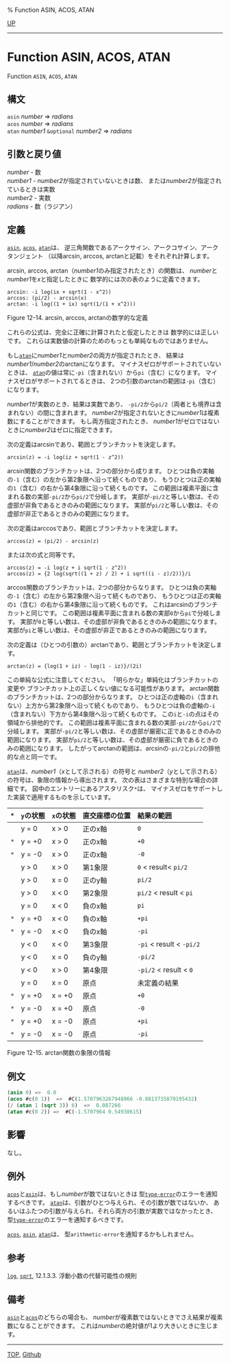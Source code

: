% Function ASIN, ACOS, ATAN

[UP](12.2.html)  

---

# Function **ASIN, ACOS, ATAN**


Function `ASIN`, `ACOS`, `ATAN`


## 構文

`asin` *number* => *radians*  
`acos` *number* => *radians*  
`atan` *number1* `&optional` *number2* => *radians*


## 引数と戻り値

*number* - 数  
*number1* - *number2*が指定されていないときは数、
または*number2*が指定されているときは実数  
*number2* - 実数  
*radians* - 数（ラジアン）


## 定義

[`asin`](12.2.asin.html), [`acos`](12.2.asin.html), [`atan`](12.2.asin.html)は、
逆三角関数であるアークサイン、アークコサイン、アークタンジェント
（以降arcsin, arccos, arctanと記載）をそれぞれ計算します。

arcsin, arccos, arctan（*number1*のみ指定されたとき）の関数は、
*number*と*number1*を*x*と指定したときに
数学的には次の表のように定義できます。

```
arcsin: -i log(ix + sqrt(1 - x^2))
arccos: (pi/2) - arcsin(x)
arctan: -i log((1 + ix) sqrt(1/(1 + x^2)))
```

Figure 12-14. arcsin, arccos, arctanの数学的な定義

これらの公式は、完全に正確に計算されたと仮定したときは
数学的には正しいです。
これらは実数値の計算のためのもっとも単純なものではありません。

もし[`atan`](12.2.asin.html)に*number1*と*number2*の両方が指定されたとき、
結果は*number1*/*number2*のarctanになります。
マイナスゼロがサポートされていないときは、
[`atan`](12.2.asin.html)の値は常に`-pi`（含まれない）から`pi`（含む）になります。
マイナスゼロがサポートされてるときは、
2つの引数のarctanの範囲は`-pi`（含む）になります。

*number1*が実数のとき、結果は実数であり、
`-pi/2`から`pi/2`（両者とも境界は含まれない）の間に含まれます。
*number2*が指定されないときに*number1*は複素数にすることができます。
もし両方指定されたとき、
*number1*がゼロではないときに*number2*はゼロに指定できます。

次の定義はarcsinであり、範囲とブランチカットを決定します。

```
arcsin(z) = -i log(iz + sqrt(1 - z^2))
```

arcsin関数のブランチカットは、2つの部分から成ります。
ひとつは負の実軸の`-1`（含む）の左から第2象限へ沿って続くものであり、
もうひとつは正の実軸の`1`（含む）の右から第4象限に沿って続くものです。
この範囲は複素平面に含まれる数の実部`-pi/2`から`pi/2`で分岐します。
実部が`-pi/2`と等しい数は、その虚部が非負であるときのみの範囲になります。
実部が`pi/2`と等しい数は、その虚部が非正であるときのみの範囲になります。

次の定義はarccosであり、範囲とブランチカットを決定します。

```
arccos(z) = (pi/2) - arcsin(z)
```

または次の式と同等です。

```
arccos(z) = -i log(z + i sqrt(1 - z^2))
arccos(z) = {2 log(sqrt((1 + z) / 2) + i sqrt((i - z)/2))}/i
```

arccos関数のブランチカットは、2つの部分からなります。
ひとつは負の実軸の`-1`（含む）の左から第2象限へ沿って続くものであり、
もうひとつは正の実軸の`1`（含む）の右から第4象限に沿って続くものです。
これはarcsinのブランチカットと同じです。
この範囲は複素平面に含まれる数の実部`0`から`pi`で分岐します。
実部が`0`と等しい数は、その虚部が非負であるときのみの範囲になります。
実部が`pi`と等しい数は、その虚部が非正であるときのみの範囲になります。

次の定義は（ひとつの引数の）arctanであり、範囲とブランチカットを決定します。

```
arctan(z) = {log(1 + iz) - log(1 - iz)}/(2i)
```

この単純な公式に注意してください。
「明らかな」単純化はブランチカットの変更や
ブランチカット上の正しくない値になる可能性があります。
arctan関数のブランチカットは、2つの部分からなります。
ひとつは正の虚軸の`i`（含まれない）上方から第2象限へ沿って続くものであり、
もうひとつは負の虚軸の`-i`（含まれない）下方から第4象限へ沿って続くものです。
この`i`と`-i`の点はその領域から排他的です。
この範囲は複素平面に含まれる数の実部`-pi/2`から`pi/2`で分岐します。
実部が`-pi/2`と等しい数は、その虚部が厳密に正であるときのみの範囲になります。
実部が`pi/2`と等しい数は、その虚部が厳密に負であるときのみの範囲になります。
したがってarctanの範囲は、arcsinの`-pi/2`と`pi/2`の排他的な点と同一です。

[`atan`](12.2.asin.html)は、*number1*（*x*として示される）の符号と
*number2*（*y*として示される）の符号は、象限の情報から導出されます。
次の表はさまざまな特別な場合の詳細です。
図中のエントリーにあるアスタリスク`*`は、
マイナスゼロをサポートした実装で適用するものを示しています。

|`*` |`y`の状態|`x`の状態|直交座標の位置|結果の範囲               |
|:---|:--------|:--------|:-------------|:------------------------|
|    |y = 0    |x > 0    |正のx軸       |`0`                      |
|`*` |y = +0   |x > 0    |正のx軸       |`+0`                     |
|`*` |y = -0   |x > 0    |正のx軸       |`-0`                     |
|    |y > 0    |x > 0    |第1象限       |`0` < result< `pi/2`     |
|    |y > 0    |x = 0    |正のy軸       |`pi/2`                   |
|    |y > 0    |x < 0    |第2象限       |`pi/2` < result < `pi`   |
|    |y = 0    |x < 0    |負のx軸       |`pi`                     |
|`*` |y = +0   |x < 0    |負のx軸       |`+pi`                    |
|`*` |y = -0   |x < 0    |負のx軸       |`-pi`                    |
|    |y < 0    |x < 0    |第3象限       |`-pi` < result < `-pi/2` |
|    |y < 0    |x = 0    |負のy軸       |`-pi/2`                  |
|    |y < 0    |x > 0    |第4象限       |`-pi/2` < result < `0`   |
|    |y = 0    |x = 0    |原点          |未定義の結果             |
|`*` |y = +0   |x = +0   |原点          |`+0`                     |
|`*` |y = -0   |x = +0   |原点          |`-0`                     |
|`*` |y = +0   |x = -0   |原点          |`+pi`                    |
|`*` |y = -0   |x = -0   |原点          |`-pi`                    |

Figure 12-15. arctan関数の象限の情報


## 例文

```lisp
(asin 0) =>  0.0 
(acos #c(0 1))  =>  #C(1.5707963267948966 -0.8813735870195432)
(/ (atan 1 (sqrt 3)) 6)  =>  0.087266 
(atan #c(0 2)) =>  #C(-1.5707964 0.54930615)
```


## 影響

なし。


## 例外

[`acos`](12.2.asin.html)と[`asin`](12.2.asin.html)は、もし*number*が数ではないときは
型[`type-error`](4.4.type-error.html)のエラーを通知するべきです。
[`atan`](12.2.asin.html)は、引数がひとつ与えられ、その引数が数ではないか、
あるいはふたつの引数が与えられ、それら両方の引数が実数ではなかったとき、
型[`type-error`](4.4.type-error.html)のエラーを通知するべきです。

[`acos`](12.2.asin.html), [`asin`](12.2.asin.html), [`atan`](12.2.asin.html)は、
型`arithmetic-error`を通知するかもしれません。


## 参考

[`log`](12.2.log.html),
[`sqrt`](12.2.sqrt.html),
12.1.3.3. 浮動小数の代替可能性の規則


## 備考

[`asin`](12.2.asin.html)と[`acos`](12.2.asin.html)のどちらの場合も、
*number*が複素数ではないときでさえ結果が複素数になることができます。
これは*number*の絶対値が1より大きいときに生じます。


---
[TOP](index.html),  [Github](https://github.com/nptcl/npt-japanese)

